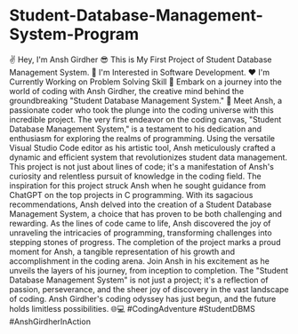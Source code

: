 # Student-Database-Management-System-Program
✌️ Hey, I'm Ansh Girdher
😎 This is My First Project of Student Database Management System.
🤩 I'm Interested in Software Development.
❤️ I'm Currently Working on Problem Solving Skill
🚀 Embark on a journey into the world of coding with Ansh Girdher, the creative mind behind the groundbreaking "Student Database Management System." 🌟
Meet Ansh, a passionate coder who took the plunge into the coding universe with this incredible project. The very first endeavor on the coding canvas, "Student Database Management System," is a testament to his dedication and enthusiasm for exploring the realms of programming.
Using the versatile Visual Studio Code editor as his artistic tool, Ansh meticulously crafted a dynamic and efficient system that revolutionizes student data management. This project is not just about lines of code; it's a manifestation of Ansh's curiosity and relentless pursuit of knowledge in the coding field.
The inspiration for this project struck Ansh when he sought guidance from ChatGPT on the top projects in C programming. With its sagacious recommendations, Ansh delved into the creation of a Student Database Management System, a choice that has proven to be both challenging and rewarding.
As the lines of code came to life, Ansh discovered the joy of unraveling the intricacies of programming, transforming challenges into stepping stones of progress. The completion of the project marks a proud moment for Ansh, a tangible representation of his growth and accomplishment in the coding arena.
Join Ansh in his excitement as he unveils the layers of his journey, from inception to completion. The "Student Database Management System" is not just a project; it's a reflection of passion, perseverance, and the sheer joy of discovery in the vast landscape of coding. Ansh Girdher's coding odyssey has just begun, and the future holds limitless possibilities. 🌐💻 #CodingAdventure #StudentDBMS #AnshGirdherInAction
